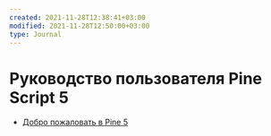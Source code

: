 ```yaml
---
created: 2021-11-28T12:38:41+03:00
modified: 2021-11-28T12:50:00+03:00
type: Journal
---
```


# Руководство пользователя Pine Script 5

- [Добро пожаловать в Pine 5](/Welcome_to_Pine_5.md)
